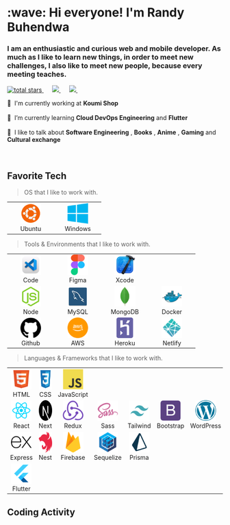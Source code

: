 <h1 align="left" id="macropower-title">:wave: Hi everyone! I'm Randy Buhendwa</h1>
<h3 align="left">I am an enthusiastic and curious web and mobile developer. As much as I like to learn new things, in order to meet new challenges, I also like to meet new people, because every meeting teaches.</h3>

<p align="left">
<a href="https://github.com/DenverCoder1?tab=repositories&sort=stargazers">
    <img alt="total stars" title="Total stars on GitHub" src="https://custom-icon-badges.demolab.com/github/stars/creytas?color=55960c&style=for-the-badge&labelColor=488207&logo=star"/>
</a>&nbsp;&nbsp;&nbsp;&nbsp;
<a href="https://www.facebook.com/creytas"><img src="https://img.shields.io/badge/facebook-%233B5998.svg?&style=for-the-badge&logo=facebook&logoColor=white" />
</a>&nbsp;&nbsp;&nbsp;&nbsp;
<a href="https://www.linkedin.com/in/creytas/"><img src="https://img.shields.io/badge/linkedin-%230077B5.svg?&style=for-the-badge&logo=linkedin&logoColor=white" />
</a>&nbsp;&nbsp;&nbsp;&nbsp;

 :office: &nbsp;I'm currently working at **Koumi Shop** <br><br>
 :seedling: &nbsp;I’m currently learning **Cloud DevOps Engineering** and **Flutter**<br><br>
 :speech_balloon: &nbsp;I like to talk about **Software Engineering** , **Books** , **Anime** , **Gaming** and **Cultural exchange**<br><br>
<br>

<h2 align="left" id="macropower-tech">Favorite Tech</h2>

> OS that I like to work with.
<table>
  <tr>
    <td align="center" width="96">
      <a href="#macropower-tech">
        <img src="./img/ubuntu.png" width="48" height="48" alt="Ubuntu" />
      </a>
      <br>Ubuntu
    </td>
    <td align="center" width="96">
      <a href="#macropower-tech">
        <img src="./img/Windows_Phone_icon-icons.com_66782.png" width="48" height="48" alt="Windows" />
      </a>
      <br>Windows
    </td>
  </tr>
</table>

> Tools & Environments that I like to work with.

<table>
  <tr>
    <td align="center" width="96">
      <a href="#macropower-tech">
        <img src="./img/microsoft_visual_studio_code_alt_macos_bigsur_icon_189951.png" width="48" height="48" alt="visual studio code" />
      </a>
      <br>Code
    </td>
    <td align="center" width="96">
      <a href="#macropower-tech">
        <img src="./img/figma_logo_icon_170157.png" width="48" height="48" alt="figma" />
      </a>
      <br>Figma
    </td>
    <td align="center" width="96">
      <a href="#macropower-tech">
        <img src="./img/xcode_macos_bigsur_icon_189539.png" width="48" height="48" alt="xcode" />
      </a>
      <br>Xcode
    </td>      
  </tr>
    
  <tr>
    <td align="center" width="96">
      <a href="#macropower-tech">
        <img src="./img/nodejs_original_logo_icon_146411.png" width="48" height="48" alt="node js" />
      </a>
      <br>Node
    </td>
    <td align="center" width="96">
      <a href="#macropower-tech">
        <img src="./img/mysqlworkbench_93532.png" width="48" height="48" alt="mysql" />
      </a>
      <br>MySQL
    </td>
    <td align="center" width="96">
      <a href="#macropower-tech">
        <img src="./img/mongodb_original_logo_icon_146424.png" width="48" height="48" alt="mongodb" />
      </a>
      <br>MongoDB
    </td>
    <td align="center" width="96">
      <a href="#macropower-tech">
        <img src="./img/docker_original_logo_icon_146556.png" width="48" height="48" alt="docker" />
      </a>
      <br>Docker
    </td>      
  </tr>
    
  <tr>
    <td align="center" width="96">
      <a href="#macropower-tech">
        <img src="./img/github-logo_icon-icons.com_73546.png" width="48" height="48" alt="github" />
      </a>
      <br>Github
    </td>      
    <td align="center" width="96">
      <a href="#macropower-tech">
        <img src="./img/aws_icon_146074.png" width="48" height="48" alt="amazon web services" />
      </a>
      <br>AWS
    </td>
    <td align="center" width="96">
      <a href="#macropower-tech">
        <img src="./img/heroku_logo_icon_168126.png" width="48" height="48" alt="heroku" />
      </a>
      <br>Heroku
    </td>
    <td align="center" width="96">
      <a href="#macropower-tech">
        <img src="./img/file_type_netlify_icon_130354.png" width="48" height="48" alt="netlify" />
      </a>
      <br>Netlify
    </td>      
  </tr>    
</table>

> Languages & Frameworks that I like to work with.
> 
<table>
  <tr>
    <td align="center" width="96">
      <a href="#macropower-tech">
        <img src="./img/html.png" width="48" height="48" alt="html" />
      </a>
      <br>HTML
    </td>
    <td align="center" width="96">
      <a href="#macropower-tech">
        <img src="./img/css.png" width="48" height="48" alt="css" />
      </a>
      <br>CSS
    </td>
    <td align="center" width="96">
      <a href="#macropower-tech">
        <img src="./img/javascript.png" width="48" height="48" alt="javascript" />
      </a>
      <br>JavaScript
    </td>      
  </tr>

  <tr>
    <td align="center" width="96">
      <a href="#macropower-tech">
        <img src="./img/reactJs.png" width="48" height="48" alt="react js" />
      </a>
      <br>React
    </td>
    <td align="center" width="96">
      <a href="#macropower-tech">
        <img src="./img/nextJs.png" width="48" height="48" alt="next js" />
      </a>
      <br>Next
    </td>
    <td align="center" width="96">
      <a href="#macropower-tech">
        <img src="./img/redux.png" width="48" height="48" alt="Redux" />
      </a>
      <br>Redux
    </td>      
    <td align="center" width="96">
      <a href="#macropower-tech">
        <img src="./img/sass.png" width="48" height="48" alt="sass" />
      </a>
      <br>Sass
    </td>
    <td align="center" width="96">
      <a href="#macropower-tech">
        <img src="./img/tailwind.png" width="48" height="48" alt="tailwind" />
      </a>
      <br>Tailwind
    </td>
    <td align="center" width="96">
      <a href="#macropower-tech">
        <img src="./img/bootstrap.png" width="48" height="48" alt="bootstrap" />
      </a>
      <br>Bootstrap
    </td>
    <td align="center" width="96">
      <a href="#macropower-tech">
        <img src="./img/wordpress_logo_icon_167953.png" width="48" height="48" alt="wordpress" />
      </a>
      <br>WordPress
    </td>      
  </tr>  

  <tr>
    <td align="center" width="96">
      <a href="#macropower-tech">
        <img src="./img/expressJs.png" width="48" height="48" alt="express js" />
      </a>
      <br>Express
    </td>
    <td align="center" width="96">
      <a href="#macropower-tech">
        <img src="./img/nestJs.png" width="48" height="48" alt="nest js" />
      </a>
      <br>Nest
    </td>
    <td align="center" width="96">
      <a href="#macropower-tech">
        <img src="./img/firebase_logo_icon_171157.png" width="48" height="48" alt="firebase" />
      </a>
      <br>Firebase
    </td>      
    <td align="center" width="96">
      <a href="#macropower-tech">
        <img src="./img/sequelize_original_logo_icon_146348.png" width="48" height="48" alt="sequelize" />
      </a>
      <br>Sequelize
    </td>
    <td align="center" width="96">
      <a href="#macropower-tech">
        <img src="./img/file_type_light_prisma_icon_130444.png" width="48" height="48" alt="prisma" />
      </a>
      <br>Prisma
    </td>     
  </tr>
  <tr>
    <td align="center" width="96">
      <a href="#macropower-tech">
        <img src="./img/flutter.png" width="48" height="48" alt="flutter" />
      </a>
      <br>Flutter
    </td>  
  </tr>  
</table>

<h2 align="left">Coding Activity</h2>
